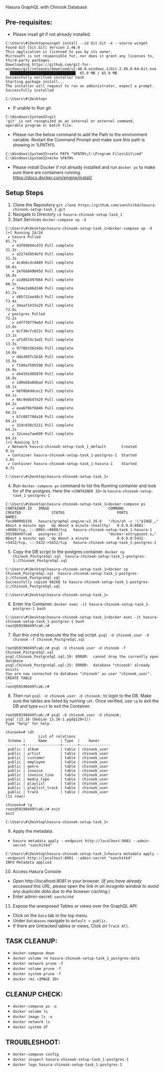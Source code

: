 Hasura GraphQL with Chinook Database

## Pre-requisites:
- Please insall git if not already installed.
```
C:\Users\#\Desktop>winget install --id Git.Git -e --source winget
Found Git [Git.Git] Version 2.46.0
This application is licensed to you by its owner.
Microsoft is not responsible for, nor does it grant any licenses to, third-party packages.
Downloading https://github.com/git-for-windows/git/releases/download/v2.46.0.windows.1/Git-2.46.0-64-bit.exe
  ██████████████████████████████  65.0 MB / 65.0 MB
Successfully verified installer hash
Starting package install...
The installer will request to run as administrator, expect a prompt.
Successfully installed

C:\Users\#\Desktop>
```
- If unable to Run git.
```
C:\Windows\System32>git
'git' is not recognized as an internal or external command,
operable program or batch file.
```
- Please run the below command to add the Path to the environment variable. Restart the Command Prompt and make sure this path is showing in %PATH%
```
C:\Windows\System32>setx PATH "%PATH%;C:\Program Files\Git\cmd"
C:\Windows\System32>echo %PATH%
```
- Please install Docker if not already installed and run `docker ps` to make sure there are containers running.
https://docs.docker.com/engine/install/

## Setup Steps
1. Clone the Repository
`git clone https://github.com/sanchitkd/hasura-chinook-setup-task_1.git`
2. Navigate to Directory
`cd hasura-chinook-setup-task_1`
3. Start Services
`docker-compose up -d`
```
C:\Users\#\Desktop\hasura-chinook-setup-task_1>docker-compose up -d
[+] Running 24/24
 ✔ hasura Pulled                                                                                                                                                                                                                       81.7s
   ✔ 43f89b94cd7d Pull complete                                                                                                                                                                                                        31.3s
   ✔ a22745954bfd Pull complete                                                                                                                                                                                                        31.3s
   ✔ 4c4b6cdcd409 Pull complete                                                                                                                                                                                                        56.6s
   ✔ 2ef6b049045d Pull complete                                                                                                                                                                                                        56.8s
   ✔ a1d0d2497664 Pull complete                                                                                                                                                                                                        60.5s
   ✔ 554e2a06d246 Pull complete                                                                                                                                                                                                        61.2s
   ✔ 485f32ae48c3 Pull complete                                                                                                                                                                                                        73.4s
   ✔ 34aaf3415e29 Pull complete                                                                                                                                                                                                        73.6s
 ✔ postgres Pulled                                                                                                                                                                                                                     72.2s
   ✔ e4fff0779e6d Pull complete                                                                                                                                                                                                        13.0s
   ✔ 6cf30cfc822c Pull complete                                                                                                                                                                                                        13.1s
   ✔ af1d574c3ad1 Pull complete                                                                                                                                                                                                        13.3s
   ✔ 9770b3362dda Pull complete                                                                                                                                                                                                        14.0s
   ✔ dda3697c5b16 Pull complete                                                                                                                                                                                                        15.9s
   ✔ f198a7595590 Pull complete                                                                                                                                                                                                        16.0s
   ✔ eb4191d05878 Pull complete                                                                                                                                                                                                        16.0s
   ✔ 1d0eb8a8dbad Pull complete                                                                                                                                                                                                        16.1s
   ✔ 66f0b6ddcec2 Pull complete                                                                                                                                                                                                        64.1s
   ✔ 66c9ebb47429 Pull complete                                                                                                                                                                                                        64.2s
   ✔ eea6f96f604b Pull complete                                                                                                                                                                                                        64.2s
   ✔ b7c08779da16 Pull complete                                                                                                                                                                                                        64.2s
   ✔ 32dc030c5211 Pull complete                                                                                                                                                                                                        64.2s
   ✔ 32ceea7ae699 Pull complete                                                                                                                                                                                                        64.2s
[+] Running 3/3
 ✔ Network hasura-chinook-setup-task_1_default       Created                                                                                                                                                                            0.1s
 ✔ Container hasura-chinook-setup-task_1-postgres-1  Started                                                                                                                                                                            1.6s
 ✔ Container hasura-chinook-setup-task_1-hasura-1    Started                                                                                                                                                                            0.7s

C:\Users\#\Desktop\hasura-chinook-setup-task_1>
```
4. Run `docker-compose ps` command to list the Running container and look for <CONTAINER ID> of the postgres. Here the `<CONTAINER ID>` is `hasura-chinook-setup-task_1-postgres-1`
```
C:\Users\#\Desktop\hasura-chinook-setup-task_1>docker-compose ps
CONTAINER ID   IMAGE                           COMMAND                   CREATED              STATUS                        PORTS                                       NAMES
fac00099b336   hasura/graphql-engine:v2.35.0   "/bin/sh -c '\"${HGE_…"   About a minute ago   Up About a minute (healthy)   0.0.0.0:8081->8080/tcp, :::8081->8080/tcp   hasura-chinook-setup-task_1-hasura-1
59190d49fca6   postgres:13                     "docker-entrypoint.s…"    About a minute ago   Up About a minute             0.0.0.0:5432->5432/tcp, :::5432->5432/tcp   hasura-chinook-setup-task_1-postgres-1
```
5. Copy the DB script to the postgres container. `docker cp Chinook_PostgreSql.sql  hasura-chinook-setup-task_1-postgres-1:/Chinook_PostgreSql.sql`
```
C:\Users\#\Desktop\hasura-chinook-setup-task_1>docker cp Chinook_PostgreSql.sql  hasura-chinook-setup-task_1-postgres-1:/Chinook_PostgreSql.sql
Successfully copied 602kB to hasura-chinook-setup-task_1-postgres-1:/Chinook_PostgreSql.sql

C:\Users\#\Desktop\hasura-chinook-setup-task_1>
```
6. Enter the Container. `docker exec -it hasura-chinook-setup-task_1-postgres-1 bash`
```
C:\Users\#\Desktop\hasura-chinook-setup-task_1>docker exec -it hasura-chinook-setup-task_1-postgres-1 bash
root@59190d49fca6:/#
```
7. Run this cmd to execute the the sql script. `psql -U chinook_user -d chinook -f Chinook_PostgreSql.sql`
```
root@59190d49fca6:/# psql -U chinook_user -d chinook -f Chinook_PostgreSql.sql
psql:Chinook_PostgreSql.sql:19: ERROR:  cannot drop the currently open database
psql:Chinook_PostgreSql.sql:25: ERROR:  database "chinook" already exists
You are now connected to database "chinook" as user "chinook_user".
CREATE TABLE
...
root@59190d49fca6:/#
```
8. Then run `psql -U chinook_user -d chinook;` to login to the DB. Make sure the tables are listed by running `\dt`. Once verified, use `\q` to exit the DB and type `exit` to exit the Container.
```
root@59190d49fca6:/# psql -U chinook_user -d chinook;
psql (13.16 (Debian 13.16-1.pgdg120+1))
Type "help" for help.

chinook=# \dt
               List of relations
 Schema |      Name      | Type  |    Owner
--------+----------------+-------+--------------
 public | album          | table | chinook_user
 public | artist         | table | chinook_user
 public | customer       | table | chinook_user
 public | employee       | table | chinook_user
 public | genre          | table | chinook_user
 public | invoice        | table | chinook_user
 public | invoice_line   | table | chinook_user
 public | media_type     | table | chinook_user
 public | playlist       | table | chinook_user
 public | playlist_track | table | chinook_user
 public | track          | table | chinook_user
(11 rows)

chinook=# \q
root@59190d49fca6:/# exit
exit

C:\Users\#\Desktop\hasura-chinook-setup-task_1>
```
9. Apply the metadata.
- `hasura metadata apply --endpoint http://localhost:8081 --admin-secret "sanchitkd"`
```
C:\Users\#\Desktop\hasura-chinook-setup-task_1>hasura metadata apply --endpoint http://localhost:8081 --admin-secret "sanchitkd"
INFO Metadata applied
```
10. Access Hasura Console
- Open http://localhost:8081 in your browser. (*If you have already accessed this URL, please open the link in an incognito window to avoid any duplicate data due to the browser caching.*)
- Enter admin-secret: `sanchitkd`
11. Expose the unexposed Tables or views over the GraphQL API:
- Click on the `Data` tab in the top menu.
- Under `Databases` navigate to `default > public`.
- If there are Untracked tables or views, Click on `Track All`.


## TASK CLEANUP:
- `docker-compose down`
- `docker volume rm hasura-chinook-setup-task_1_postgres-data`
- `docker network prune -f`
- `docker volume prune -f`
- `docker system prune -f`
- `docker rmi <IMAGE ID>`
## CLEANUP CHECK:
- `docker-compose ps -a`
- `docker volume ls`
- `docker image ls -a`
- `docker network ls`
- `docker system df`
## TROUBLESHOOT:
- `docker-compose config`
- `docker inspect hasura-chinook-setup-task_1-postgres-1`
- `docker logs hasura-chinook-setup-task_1-postgres-1`
